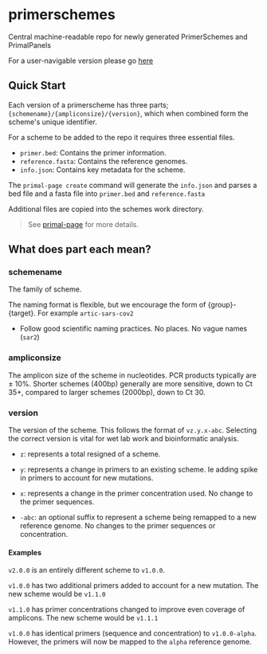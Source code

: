 # primerschemes

Central machine-readable repo for newly generated PrimerSchemes and PrimalPanels

For a user-navigable version please go [here](https://labs.primalscheme.com)


## Quick Start

Each version of a primerscheme has three parts; `{schemename}/{ampliconsize}/{version}`, which when combined form the scheme's unique identifier.

For a scheme to be added to the repo it requires three essential files. 
- `primer.bed`: Contains the primer information.   
- `reference.fasta`: Contains the reference genomes.
- `info.json`: Contains key metadata for the scheme.

The `primal-page create` command will generate the `info.json` and parses a bed file and a fasta file into `primer.bed` and `reference.fasta`

Additional files are copied into the schemes work directory. 

> See [primal-page](https://github.com/ChrisgKent/primal-page) for more details.

## What does part each mean?

### schemename

The family of scheme.

The naming format is flexible, but we encourage the form of {group}-{target}. For example `artic-sars-cov2`
- Follow good scientific naming practices. No places. No vague names (`sar2`)


### ampliconsize

The amplicon size of the scheme in nucleotides. PCR products typically are ± 10%. Shorter schemes (400bp) generally are more sensitive, down to Ct 35+, compared to larger schemes (2000bp), down to Ct 30.

### version 

The version of the scheme. This follows the format of `vz.y.x-abc`. 
Selecting the correct version is vital for wet lab work and bioinformatic analysis. 

- `z`: represents a total resigned of a scheme. 

- `y`: represents a change in primers to an existing scheme. Ie adding spike in primers to account for new mutations. 

- `x`: represents a change in the primer concentration used. No change to the primer sequences. 

- `-abc`: an optional suffix to represent a scheme being remapped to a new reference genome. No changes to the primer sequences or concentration. 

#### Examples 

`v2.0.0` is an entirely different scheme to `v1.0.0`. 

`v1.0.0` has two additional primers added to account for a new mutation. The new scheme would be `v1.1.0`

`v1.1.0` has primer concentrations changed to improve even coverage of amplicons. The new scheme would be `v1.1.1`  

`v1.0.0` has identical primers (sequence and concentration) to `v1.0.0-alpha`. However, the primers will now be mapped to the `alpha` reference genome.